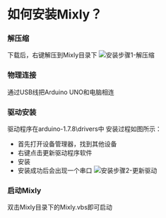 # 如何安装Mixly？
### 解压缩
下载后，右键解压到Mixly目录下
![安装步骤1-解压缩](https://github.com/xbed/Mixly_Arduino/blob/master/wiki_pic/install1.jpg)
### 物理连接
通过USB线把Arduino UNO和电脑相连
### 驱动安装
驱动程序在arduino-1.7.8\drivers中
安装过程如图所示：
* 首先打开设备管理器，找到其他设备
* 右键点击更新驱动程序软件
* 安装
* 安装成功后会出现一个串口
![安装步骤2-更新驱动](https://github.com/xbed/Mixly_Arduino/blob/master/wiki_pic/install2.jpg)

### 启动Mixly
双击Mixly目录下的Mixly.vbs即可启动